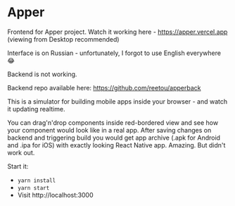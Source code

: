 # Apper 

Frontend for Apper project. Watch it working here - https://apper.vercel.app (viewing from Desktop recommended)

Interface is on Russian - unfortunately, I forgot to use English everywhere :joy:

Backend is not working. 

Backend repo available here: https://github.com/reetou/apperback

This is a simulator for building mobile apps inside your browser - and watch it updating realtime. 

You can drag'n'drop components inside red-bordered view and see how your component would look like in a real app. 
After saving changes on backend and triggering build you would get app archive (.apk for Android and .ipa for iOS) with exactly looking React Native app. 
Amazing. But didn't work out.

Start it:
- `yarn install`
- `yarn start`
- Visit http://localhost:3000

